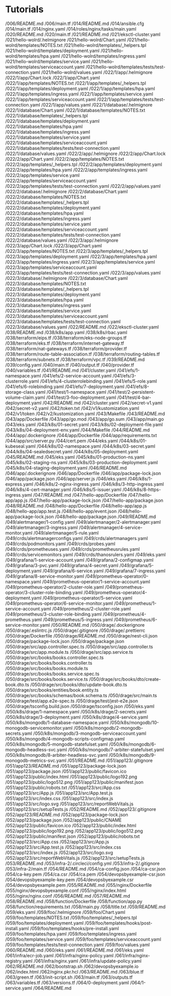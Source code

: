 # Tutorials
 /006/README.md
 /006/main.tf
 /014/README.md
 /014/ansible.cfg
 /014/main.tf
 /014/nginx.yaml
 /014/roles/nginx/tasks/main.yaml
 /020/README.md
 /020/main.tf
 /021/README.md
 /021/eksctl-cluster.yaml
 /021/hello-wolrd/.helmignore
 /021/hello-wolrd/Chart.yaml
 /021/hello-wolrd/templates/NOTES.txt
 /021/hello-wolrd/templates/_helpers.tpl
 /021/hello-wolrd/templates/deployment.yaml
 /021/hello-wolrd/templates/hpa.yaml
 /021/hello-wolrd/templates/ingress.yaml
 /021/hello-wolrd/templates/service.yaml
 /021/hello-wolrd/templates/serviceaccount.yaml
 /021/hello-wolrd/templates/tests/test-connection.yaml
 /021/hello-wolrd/values.yaml
 /022/1/app/.helmignore
 /022/1/app/Chart.lock
 /022/1/app/Chart.yaml
 /022/1/app/templates/NOTES.txt
 /022/1/app/templates/_helpers.tpl
 /022/1/app/templates/deployment.yaml
 /022/1/app/templates/hpa.yaml
 /022/1/app/templates/ingress.yaml
 /022/1/app/templates/service.yaml
 /022/1/app/templates/serviceaccount.yaml
 /022/1/app/templates/tests/test-connection.yaml
 /022/1/app/values.yaml
 /022/1/database/.helmignore
 /022/1/database/Chart.yaml
 /022/1/database/templates/NOTES.txt
 /022/1/database/templates/_helpers.tpl
 /022/1/database/templates/deployment.yaml
 /022/1/database/templates/hpa.yaml
 /022/1/database/templates/ingress.yaml
 /022/1/database/templates/service.yaml
 /022/1/database/templates/serviceaccount.yaml
 /022/1/database/templates/tests/test-connection.yaml
 /022/1/database/values.yaml
 /022/2/app/.helmignore
 /022/2/app/Chart.lock
 /022/2/app/Chart.yaml
 /022/2/app/templates/NOTES.txt
 /022/2/app/templates/_helpers.tpl
 /022/2/app/templates/deployment.yaml
 /022/2/app/templates/hpa.yaml
 /022/2/app/templates/ingress.yaml
 /022/2/app/templates/service.yaml
 /022/2/app/templates/serviceaccount.yaml
 /022/2/app/templates/tests/test-connection.yaml
 /022/2/app/values.yaml
 /022/2/database/.helmignore
 /022/2/database/Chart.yaml
 /022/2/database/templates/NOTES.txt
 /022/2/database/templates/_helpers.tpl
 /022/2/database/templates/deployment.yaml
 /022/2/database/templates/hpa.yaml
 /022/2/database/templates/ingress.yaml
 /022/2/database/templates/service.yaml
 /022/2/database/templates/serviceaccount.yaml
 /022/2/database/templates/tests/test-connection.yaml
 /022/2/database/values.yaml
 /022/3/app/.helmignore
 /022/3/app/Chart.lock
 /022/3/app/Chart.yaml
 /022/3/app/templates/NOTES.txt
 /022/3/app/templates/_helpers.tpl
 /022/3/app/templates/deployment.yaml
 /022/3/app/templates/hpa.yaml
 /022/3/app/templates/ingress.yaml
 /022/3/app/templates/service.yaml
 /022/3/app/templates/serviceaccount.yaml
 /022/3/app/templates/tests/test-connection.yaml
 /022/3/app/values.yaml
 /022/3/database/.helmignore
 /022/3/database/Chart.yaml
 /022/3/database/templates/NOTES.txt
 /022/3/database/templates/_helpers.tpl
 /022/3/database/templates/deployment.yaml
 /022/3/database/templates/hpa.yaml
 /022/3/database/templates/ingress.yaml
 /022/3/database/templates/service.yaml
 /022/3/database/templates/serviceaccount.yaml
 /022/3/database/templates/tests/test-connection.yaml
 /022/3/database/values.yaml
 /022/README.md
 /022/eksctl-cluster.yaml
 /038/README.md
 /038/k8s/app.yaml
 /038/k8s/rbac.yaml
 /038/terraform/eips.tf
 /038/terraform/eks-node-groups.tf
 /038/terraform/eks.tf
 /038/terraform/internet-gateway.tf
 /038/terraform/nat-gateways.tf
 /038/terraform/provider.tf
 /038/terraform/route-table-association.tf
 /038/terraform/routing-tables.tf
 /038/terraform/subnets.tf
 /038/terraform/vpc.tf
 /039/README.md
 /039/config.yaml
 /040/main.tf
 /040/output.tf
 /040/provider.tf
 /040/variables.tf
 /041/README.md
 /041/cluster.yaml
 /041/efs/1-namespace.yaml
 /041/efs/2-service-account.yaml
 /041/efs/3-clusterrole.yaml
 /041/efs/4-clusterrolebinding.yaml
 /041/efs/5-role.yaml
 /041/efs/6-rolebinding.yaml
 /041/efs/7-deployment.yaml
 /041/efs/8-storage-class.yaml
 /041/test/1-namespace.yaml
 /041/test/2-persistent-volume-claim.yaml
 /041/test/3-foo-deployment.yaml
 /041/test/4-bar-deployment.yaml
 /042/README.md
 /042/cluster.yaml
 /042/secret-v1.yaml
 /042/secret-v2.yaml
 /042/token.txt
 /042/v1/kustomization.yaml
 /042/v1/token
 /042/v2/kustomization.yaml
 /043/Makefile
 /043/README.md
 /043/app/Dockerfile
 /043/app/go.mod
 /043/app/go.sum
 /043/app/main.go
 /043/eks.yaml
 /043/k8s/01-secret.yaml
 /043/k8s/02-deployment-file.yaml
 /043/k8s/04-deployment-env.yaml
 /044/Makefile
 /044/README.md
 /044/app/.dockerignore
 /044/app/Dockerfile
 /044/app/requirements.txt
 /044/app/src/server.py
 /044/cert.pem
 /044/eks.yaml
 /044/k8s/01-kubeseal.yaml
 /044/k8s/02-namespace.yaml
 /044/k8s/03-secret.yaml
 /044/k8s/04-sealedsecret.yaml
 /044/k8s/05-deployment.yaml
 /045/README.md
 /045/eks.yaml
 /045/k8s/01-production-ns.yaml
 /045/k8s/02-staging-ns.yaml
 /045/k8s/03-production-deployment.yaml
 /045/k8s/04-staging-deployment.yaml
 /046/README.md
 /046/app/.dockerignore
 /046/app/Dockerfile
 /046/app/package-lock.json
 /046/app/package.json
 /046/app/server.js
 /046/eks.yaml
 /046/k8s/1-express.yaml
 /046/k8s/2-nginx-ingress.yaml
 /046/k8s/3-http-ingress.yaml
 /046/k8s/4-cert-manager.yaml
 /046/k8s/5-issuer.yaml
 /046/k8s/8-https-ingress.yaml
 /047/README.md
 /047/hello-app/Dockerfile
 /047/hello-app/app.js
 /047/hello-app/package-lock.json
 /047/hello-app/package.json
 /048/README.md
 /048/hello-app/Dockerfile
 /048/hello-app/app.js
 /048/hello-app/app.test.js
 /048/hello-app/event.json
 /048/hello-app/package-lock.json
 /048/hello-app/package.json
 /049/README.md
 /049/alertmanager/1-config.yaml
 /049/alertmanager/2-alertmanager.yaml
 /049/alertmanager/3-ingress.yaml
 /049/alertmanager/4-service-monitor.yaml
 /049/alertmanager/5-rule.yaml
 /049/crds/alertmanagerconfigs.yaml
 /049/crds/alertmanagers.yaml
 /049/crds/podmonitors.yaml
 /049/crds/probes.yaml
 /049/crds/prometheuses.yaml
 /049/crds/prometheusrules.yaml
 /049/crds/servicemonitors.yaml
 /049/crds/thanosrulers.yaml
 /049/eks.yaml
 /049/grafana/1-service-account.yaml
 /049/grafana/2-configmap.yaml
 /049/grafana/3-pvc.yaml
 /049/grafana/4-secret.yaml
 /049/grafana/5-deployment.yaml
 /049/grafana/6-service.yaml
 /049/grafana/7-ingress.yaml
 /049/grafana/8-service-monitor.yaml
 /049/prometheus-operator/0-namespace.yaml
 /049/prometheus-operator/1-service-account.yaml
 /049/prometheus-operator/2-cluster-role.yaml
 /049/prometheus-operator/3-cluster-role-binding.yaml
 /049/prometheus-operator/4-deployment.yaml
 /049/prometheus-operator/5-service.yaml
 /049/prometheus-operator/6-service-monitor.yaml
 /049/prometheus/1-service-account.yaml
 /049/prometheus/2-cluster-role.yaml
 /049/prometheus/3-cluster-role-binding.yaml
 /049/prometheus/4-prometheus.yaml
 /049/prometheus/5-ingress.yaml
 /049/prometheus/6-service-monitor.yaml
 /050/README.md
 /050/drage/.dockerignore
 /050/drage/.eslintrc.js
 /050/drage/.gitignore
 /050/drage/.prettierrc
 /050/drage/Dockerfile
 /050/drage/README.md
 /050/drage/nest-cli.json
 /050/drage/package-lock.json
 /050/drage/package.json
 /050/drage/src/app.controller.spec.ts
 /050/drage/src/app.controller.ts
 /050/drage/src/app.module.ts
 /050/drage/src/app.service.ts
 /050/drage/src/books/books.controller.spec.ts
 /050/drage/src/books/books.controller.ts
 /050/drage/src/books/books.module.ts
 /050/drage/src/books/books.service.spec.ts
 /050/drage/src/books/books.service.ts
 /050/drage/src/books/dto/create-book.dto.ts
 /050/drage/src/books/dto/update-book.dto.ts
 /050/drage/src/books/entities/book.entity.ts
 /050/drage/src/books/schemas/book.schema.ts
 /050/drage/src/main.ts
 /050/drage/test/app.e2e-spec.ts
 /050/drage/test/jest-e2e.json
 /050/drage/tsconfig.build.json
 /050/drage/tsconfig.json
 /050/eks.yaml
 /050/k8s/drage/1-namespace.yaml
 /050/k8s/drage/2-secrets.yaml
 /050/k8s/drage/3-deployment.yaml
 /050/k8s/drage/4-service.yaml
 /050/k8s/mongodb/1-database-namespace.yaml
 /050/k8s/mongodb/10-monogodb-servicemonitor.yaml
 /050/k8s/mongodb/2-mongodb-secrets.yaml
 /050/k8s/mongodb/3-mongodb-serviceaccount.yaml
 /050/k8s/mongodb/4-mongodb-scripts-configmap.yaml
 /050/k8s/mongodb/5-mongodb-statefulset.yaml
 /050/k8s/mongodb/6-mongodb-headless-svc.yaml
 /050/k8s/mongodb/7-arbiter-statefulset.yaml
 /050/k8s/mongodb/8-arbiter-headless-svc.yaml
 /050/k8s/mongodb/9-monogodb-metrics-svc.yaml
 /051/README.md
 /051/app123/.gitignore
 /051/app123/README.md
 /051/app123/package-lock.json
 /051/app123/package.json
 /051/app123/public/favicon.ico
 /051/app123/public/index.html
 /051/app123/public/logo192.png
 /051/app123/public/logo512.png
 /051/app123/public/manifest.json
 /051/app123/public/robots.txt
 /051/app123/src/App.css
 /051/app123/src/App.js
 /051/app123/src/App.test.js
 /051/app123/src/index.css
 /051/app123/src/index.js
 /051/app123/src/logo.svg
 /051/app123/src/reportWebVitals.js
 /051/app123/src/setupTests.js
 /052/README.md
 /052/app123/.gitignore
 /052/app123/README.md
 /052/app123/package-lock.json
 /052/app123/package.json
 /052/app123/public/CNAME
 /052/app123/public/favicon.ico
 /052/app123/public/index.html
 /052/app123/public/logo192.png
 /052/app123/public/logo512.png
 /052/app123/public/manifest.json
 /052/app123/public/robots.txt
 /052/app123/src/App.css
 /052/app123/src/App.js
 /052/app123/src/App.test.js
 /052/app123/src/index.css
 /052/app123/src/index.js
 /052/app123/src/logo.svg
 /052/app123/src/reportWebVitals.js
 /052/app123/src/setupTests.js
 /053/README.md
 /053/infra-2/.circleci/config.yml
 /053/infra-2/.gitignore
 /053/infra-2/main.tf
 /054/README.md
 /054/ca-config.json
 /054/ca-csr.json
 /054/ca-key.pem
 /054/ca.csr
 /054/ca.pem
 /054/devopsbyexample-csr.json
 /054/devopsbyexample-key.pem
 /054/devopsbyexample.csr
 /054/devopsbyexample.pem
 /055/README.md
 /055/nginx/Dockerfile
 /055/nginx/devopsbyexample.conf
 /055/nginx/index.html
 /055/nginx/nginx.conf
 /056/README.md
 /057/README.md
 /058/README.md
 /058/function/Dockerfile
 /058/function/app.py
 /058/function/requirements.txt
 /058/main.py
 /058/title.txt
 /059/README.md
 /059/eks.yaml
 /059/foo/.helmignore
 /059/foo/Chart.yaml
 /059/foo/templates/NOTES.txt
 /059/foo/templates/_helpers.tpl
 /059/foo/templates/deployment.yaml
 /059/foo/templates/hooks/post-install.yaml
 /059/foo/templates/hooks/pre-install.yaml
 /059/foo/templates/hpa.yaml
 /059/foo/templates/ingress.yaml
 /059/foo/templates/service.yaml
 /059/foo/templates/serviceaccount.yaml
 /059/foo/templates/tests/test-connection.yaml
 /059/foo/values.yaml
 /060/README.md
 /060/eks.yaml
 /061/README.md
 /061/eks.yaml
 /061/infra/ecr-job.yaml
 /061/infra/nginx-policy.yaml
 /061/infra/nginx-registry.yaml
 /061/infra/nginx.yaml
 /061/infra/update-policy.yaml
 /062/README.md
 /062/bootstrap.sh
 /062/devopsbyexample.io
 /062/index.html
 /062/nginx.pkr.hcl
 /063/README.md
 /063/blue.tf
 /063/green.tf
 /063/init-script.sh
 /063/main.tf
 /063/outputs.tf
 /063/variables.tf
 /063/versions.tf
 /064/0-deployment.yaml
 /064/1-service.yaml
 /064/README.md
